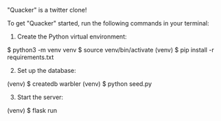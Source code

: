 "Quacker" is a twitter clone!

To get "Quacker" started, run the following commands in your terminal: 

1. Create the Python virtual environment:

$ python3 -m venv venv
$ source venv/bin/activate
(venv) $ pip install -r requirements.txt


2. Set up the database:

(venv) $ createdb warbler
(venv) $ python seed.py


3. Start the server:

(venv) $ flask run